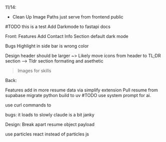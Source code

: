 11/14:
* Clean Up Image Paths just serve from frontend public


#TODO this is a test
Add Darkmode to fastapi docs

Front:
Features
Add Contact Info Section
default dark mode



Bugs
Highlight in side bar is wrong color



Design
header should be larger
~> Likely move icons from header to TL;DR section
--> Tldr section formating and asethetic
> Images for skills


Back:

Features
add in more resume data via simplify extension
Pull resume from supabase
migrate python build to uv
#TODO use system prompt for ai. 



use curl commands to 


bugs:
it loads to slowly
claude is a bit janky


Design:
Break apart resume object payload


use particles react instead of particles js